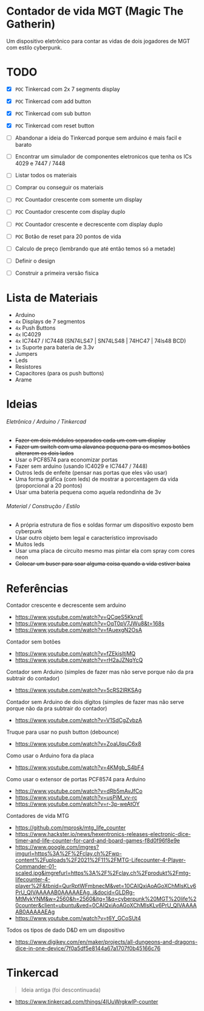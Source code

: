 # Contador de vida MGT (Magic The Gatherin)

Um dispositivo eletrônico para contar as vidas de dois jogadores de MGT com estilo cyberpunk.

# TODO
- [x] `POC` Tinkercad com 2x 7 segments display
- [x] `POC` Tinkercad com add button
- [x] `POC` Tinkercad com sub button
- [x] `POC` Tinkercad com reset button
- [ ] Abandonar a ideia do Tinkercad porque sem arduino é mais facil e barato
- [ ] Encontrar um simulador de componentes eletronicos que tenha os ICs 4029 e 7447 / 7448
- [ ] Listar todos os materiais
- [ ] Comprar ou conseguir os materiais
- [ ] `POC` Countador crescente com somente um display
- [ ] `POC` Countador crescente com display duplo
- [ ] `POC` Countador crescente e decrescente com display duplo
- [ ] `POC` Botão de reset para 20 pontos de vida
- [ ] Calculo de preço (lembrando que até então temos só a metade)
- [ ] Definir o design
- [ ] Construir a primeira versão fisica


# Lista de Materiais
- Arduino
- `4x` Displays de 7 segmentos
- `4x` Push Buttons
- `4x` IC4029
- `4x` IC7447 / IC7448 (SN74LS47 | SN74LS48 | 74HC47 | 74ls48 BCD)
- `1x` Suporte para bateria de 3.3v
- Jumpers
- Leds
- Resistores
- Capacitores (para os push buttons)
- Arame


# Ideias
###### Eletrônica / Arduino / Tinkercad
- <s>Fazer em dois módulos separados cada um com um display</s>
- <s>Fazer um switch com uma alavanca pequena para os mesmos botões alterarem os dois lados</s>
- Usar o PCF8574 para economizar portas
- Fazer sem arduino (usando IC4029 e IC7447 / 7448)
- Outros leds de enfeite (pensar nas portas que eles vão usar)
- Uma forma gráfica (com leds) de mostrar a porcentagem da vida (proporcional a 20 pontos)
- Usar uma bateria pequena como aquela redondinha de 3v

###### Material / Construção / Estilo
- A própria estrutura de fios e soldas formar um dispositivo exposto bem cyberpunk
- Usar outro objeto bem legal e característico improvisado
- Muitos leds
- Usar uma placa de circuito mesmo mas pintar ela com spray com cores neon
- <s>Colocar um buser para soar alguma coisa quando a vida estiver baixa</s>


# Referências

Contador crescente e decrescente sem arduino
- https://www.youtube.com/watch?v=QCqeS5KknzE
- https://www.youtube.com/watch?v=OqT0pV7JWu8&t=168s
- https://www.youtube.com/watch?v=fAuexgN2OsA

Contador sem botões
- https://www.youtube.com/watch?v=fZEkisltjMQ
- https://www.youtube.com/watch?v=rH2aJZNqYcQ

Contador sem Arduino (simples de fazer mas não serve porque não da pra subtrair do contador)
- https://www.youtube.com/watch?v=5cRS2lRKSAg

Contador sem Arduino de dois dígitos (simples de fazer mas não serve porque não da pra subtrair do contador)
- https://www.youtube.com/watch?v=V1SdCgZvbzA

Truque para usar no push button (debounce)
- https://www.youtube.com/watch?v=ZoaUlquC6x8

Como usar o Arduino fora da placa
- https://www.youtube.com/watch?v=4KMgb_S4bF4

Como usar o extensor de portas PCF8574 para Arduino
- https://www.youtube.com/watch?v=dRb5mAvJfCo
- https://www.youtube.com/watch?v=usPiM_vv-rc
- https://www.youtube.com/watch?v=r-3p-weAtOY

Contadores de vida MTG
- https://github.com/mprosk/mtg_life_counter
- https://www.hackster.io/news/hexentronics-releases-electronic-dice-timer-and-life-counter-for-card-and-board-games-f8d0f96f8e9e
- https://www.google.com/imgres?imgurl=https%3A%2F%2Fclay.ch%2Fwp-content%2Fuploads%2F2021%2F11%2FMTG-Lifecounter-4-Player-Commander-01-scaled.jpg&imgrefurl=https%3A%2F%2Fclay.ch%2Fprodukt%2Fmtg-lifecounter-4-player%2F&tbnid=QurRptWFmbnecM&vet=10CAIQxiAoAGoXChMIsKLv6PrU_QIVAAAAAB0AAAAAEAg..i&docid=GLDRg-MtMykYNM&w=2560&h=2560&itg=1&q=cyberpunk%20MGT%20life%20counter&client=ubuntu&ved=0CAIQxiAoAGoXChMIsKLv6PrU_QIVAAAAAB0AAAAAEAg
- https://www.youtube.com/watch?v=t6Y_GCoSUt4

Todos os tipos de dado D&D em um dispositivo
- https://www.digikey.com/en/maker/projects/all-dungeons-and-dragons-dice-in-one-device/7f0a5df5e8144a67a1707f0b45166c76


# Tinkercad
> Ideia antiga (foi descontinuada)
- https://www.tinkercad.com/things/4IUuWrgkwlP-counter
